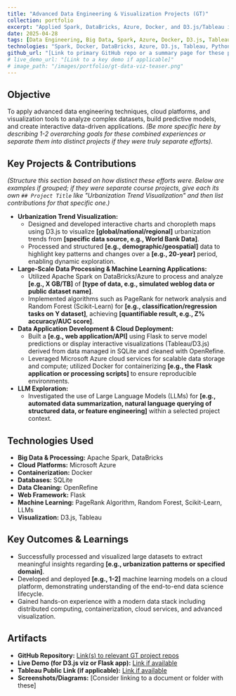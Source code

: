 ```yaml
---
title: "Advanced Data Engineering & Visualization Projects (GT)"
collection: portfolio
excerpt: "Applied Spark, DataBricks, Azure, Docker, and D3.js/Tableau in various MSc projects for large-scale data processing, machine learning (PageRank, Random Forest, LLMs), and interactive visualization of urbanization trends."
date: 2025-04-28 
tags: [Data Engineering, Big Data, Spark, Azure, Docker, D3.js, Tableau, Machine Learning, Visualization, Python, Flask]
technologies: "Spark, Docker, DataBricks, Azure, D3.js, Tableau, Python, Scikit-Learn, Flask, LLM"
github_url: "[Link to primary GitHub repo or a summary page for these projects]"
# live_demo_url: "[Link to a key demo if applicable]"
# image_path: "/images/portfolio/gt-data-viz-teaser.png"
---
```


 ## Objective
To apply advanced data engineering techniques, cloud platforms, and visualization tools to analyze complex datasets, build predictive models, and create interactive data-driven applications. *(Be more specific here by describing 1-2 overarching goals for these combined experiences or separate them into distinct projects if they were truly separate efforts).*

## Key Projects & Contributions
*(Structure this section based on how distinct these efforts were. Below are examples if grouped; if they were separate course projects, give each its own `## Project Title` like "Urbanization Trend Visualization" and then list contributions for that specific one.)*

* **Urbanization Trend Visualization:**
    * Designed and developed interactive charts and choropleth maps using D3.js to visualize **[global/national/regional]** urbanization trends from **[specific data source, e.g., World Bank Data]**.
    * Processed and structured **[e.g., demographic/geospatial]** data to highlight key patterns and changes over a **[e.g., 20-year]** period, enabling dynamic exploration.
* **Large-Scale Data Processing & Machine Learning Applications:**
    * Utilized Apache Spark on DataBricks/Azure to process and analyze **[e.g., X GB/TB]** of **[type of data, e.g., simulated weblog data or public dataset name]**.
    * Implemented algorithms such as PageRank for network analysis and Random Forest (Scikit-Learn) for **[e.g., classification/regression tasks on Y dataset]**, achieving **[quantifiable result, e.g., Z% accuracy/AUC score]**.
* **Data Application Development & Cloud Deployment:**
    * Built a **[e.g., web application/API]** using Flask to serve model predictions or display interactive visualizations (Tableau/D3.js) derived from data managed in SQLite and cleaned with OpenRefine.
    * Leveraged Microsoft Azure cloud services for scalable data storage and compute; utilized Docker for containerizing **[e.g., the Flask application or processing scripts]** to ensure reproducible environments.
* **LLM Exploration:**
    * Investigated the use of Large Language Models (LLMs) for **[e.g., automated data summarization, natural language querying of structured data, or feature engineering]** within a selected project context.

## Technologies Used
* **Big Data & Processing:** Apache Spark, DataBricks
* **Cloud Platforms:** Microsoft Azure
* **Containerization:** Docker
* **Databases:** SQLite
* **Data Cleaning:** OpenRefine
* **Web Framework:** Flask
* **Machine Learning:** PageRank Algorithm, Random Forest, Scikit-Learn, LLMs
* **Visualization:** D3.js, Tableau

## Key Outcomes & Learnings
* Successfully processed and visualized large datasets to extract meaningful insights regarding **[e.g., urbanization patterns or specified domain]**.
* Developed and deployed **[e.g., 1-2]** machine learning models on a cloud platform, demonstrating understanding of the end-to-end data science lifecycle.
* Gained hands-on experience with a modern data stack including distributed computing, containerization, cloud services, and advanced visualization.

## Artifacts
* **GitHub Repository:** [Link(s) to relevant GT project repos]([YOUR_GITHUB_REPO_LINK_HERE])
* **Live Demo (for D3.js viz or Flask app):** [Link if available]([YOUR_DEMO_LINK_HERE])
* **Tableau Public Link (if applicable):** [Link if available]([YOUR_TABLEAU_LINK_HERE])
* **Screenshots/Diagrams:** [Consider linking to a document or folder with these]

